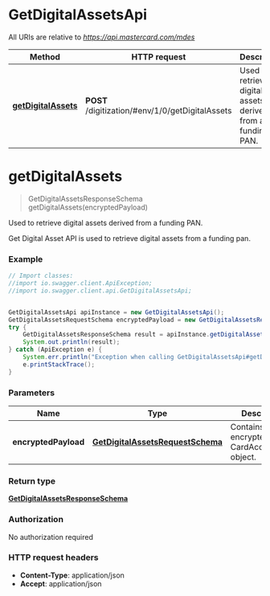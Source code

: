# GetDigitalAssetsApi

All URIs are relative to *https://api.mastercard.com/mdes*

Method | HTTP request | Description
------------- | ------------- | -------------
[**getDigitalAssets**](GetDigitalAssetsApi.md#getDigitalAssets) | **POST** /digitization/#env/1/0/getDigitalAssets | Used to retrieve digital assets derived from a funding PAN.


<a name="getDigitalAssets"></a>
# **getDigitalAssets**
> GetDigitalAssetsResponseSchema getDigitalAssets(encryptedPayload)

Used to retrieve digital assets derived from a funding PAN.

Get Digital Asset API is used to retrieve digital assets from a funding pan.  

### Example
```java
// Import classes:
//import io.swagger.client.ApiException;
//import io.swagger.client.api.GetDigitalAssetsApi;


GetDigitalAssetsApi apiInstance = new GetDigitalAssetsApi();
GetDigitalAssetsRequestSchema encryptedPayload = new GetDigitalAssetsRequestSchema(); // GetDigitalAssetsRequestSchema | Contains an encrypted CardAccountData object. 
try {
    GetDigitalAssetsResponseSchema result = apiInstance.getDigitalAssets(encryptedPayload);
    System.out.println(result);
} catch (ApiException e) {
    System.err.println("Exception when calling GetDigitalAssetsApi#getDigitalAssets");
    e.printStackTrace();
}
```

### Parameters

Name | Type | Description  | Notes
------------- | ------------- | ------------- | -------------
 **encryptedPayload** | [**GetDigitalAssetsRequestSchema**](GetDigitalAssetsRequestSchema.md)| Contains an encrypted CardAccountData object.  | [optional]

### Return type

[**GetDigitalAssetsResponseSchema**](GetDigitalAssetsResponseSchema.md)

### Authorization

No authorization required

### HTTP request headers

 - **Content-Type**: application/json
 - **Accept**: application/json

